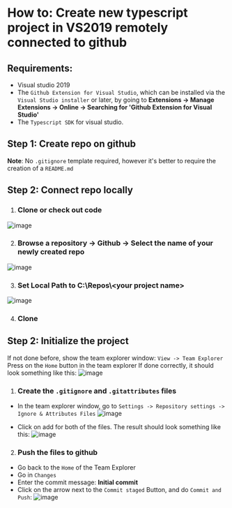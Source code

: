 # How to: Create new typescript project in VS2019 remotely connected to github

## Requirements:
* Visual studio 2019
* The `Github Extension for Visual Studio`, which can be installed via the `Visual Studio installer` or later, by going to **Extensions -> Manage Extensions -> Online -> Searching for 'Github Extension for Visual Studio'**
* The `Typescript SDK` for visual studio. 

## Step 1: Create repo on github
**Note**: No `.gitignore` template required, however it's better to require the creation of a `README.md`

## Step 2: Connect repo locally

1. ### **Clone or check out code**
![image](https://user-images.githubusercontent.com/65409906/173238674-ec3dccc8-e192-4821-a1a1-280c377583b3.png)

2. ### **Browse a repository -> Github -> Select the name of your newly created repo**
![image](https://user-images.githubusercontent.com/65409906/173238731-9acb8c37-b78d-4c60-a3f9-9c83427c3966.png)

3. ### **Set Local Path to C:\Repos\\\<your project name>**
![image](https://user-images.githubusercontent.com/65409906/173238811-a74da9e6-2275-4aad-b675-65016ab30775.png)

4. ### Clone

## Step 2: Initialize the project
If not done before, show the team explorer window: `View -> Team Explorer`
Press on the `Home` button in the team explorer
If done correctly, it should look something like this:
![image](https://user-images.githubusercontent.com/65409906/173239280-b8a04fe0-793b-401c-8e71-885d2850d072.png)

1. ### Create the `.gitignore` and `.gitattributes` files
* In the team explorer window, go to `Settings -> Repository settings -> Ignore & Attributes Files`
![image](https://user-images.githubusercontent.com/65409906/173239379-beea06eb-a6bc-4a96-8b46-8446317335d0.png)

* Click on add for both of the files. The result should look something like this:
![image](https://user-images.githubusercontent.com/65409906/173239409-c3e6f441-ec57-4a8f-9477-33c802d90e39.png)

2. ### Push the files to github
* Go back to the `Home` of the Team Explorer
* Go in `Changes`
* Enter the commit message: **Initial commit**
* Click on the arrow next to the `Commit staged` Button, and do `Commit and Push`:
![image](https://user-images.githubusercontent.com/65409906/173239523-2d2c31ca-1a17-43c2-8b98-51214f67f248.png)

